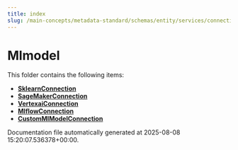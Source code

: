 ```yaml
---
title: index
slug: /main-concepts/metadata-standard/schemas/entity/services/connections/mlmodel
---
```


# Mlmodel

This folder contains the following items:

- [**SklearnConnection**](/main-concepts/metadata-standard/schemas/entity/services/connections/mlmodel/sklearnconnection)
- [**SageMakerConnection**](/main-concepts/metadata-standard/schemas/entity/services/connections/mlmodel/sagemakerconnection)
- [**VertexaiConnection**](/main-concepts/metadata-standard/schemas/entity/services/connections/mlmodel/vertexaiconnection)
- [**MlflowConnection**](/main-concepts/metadata-standard/schemas/entity/services/connections/mlmodel/mlflowconnection)
- [**CustomMlModelConnection**](/main-concepts/metadata-standard/schemas/entity/services/connections/mlmodel/custommlmodelconnection)


Documentation file automatically generated at 2025-08-08 15:20:07.536378+00:00.
